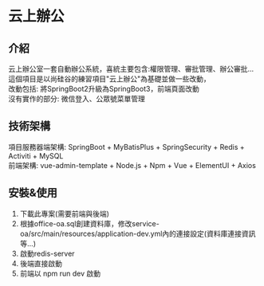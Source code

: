 # 云上辦公
## 介紹
云上辦公室一套自動辦公系統，喜統主要包含:權限管理、審批管理、辦公審批... 
這個項目是以尚硅谷的練習項目"云上辦公"為基礎並做一些改動，    
改動包括: 將SpringBoot2升級為SpringBoot3，前端頁面改動  
沒有實作的部分: 微信登入、公眾號菜單管理

## 技術架構
項目服務器端架構: SpringBoot + MyBatisPlus + SpringSecurity + Redis + Activiti + MySQL  
前端架構: vue-admin-template + Node.js + Npm + Vue + ElementUI + Axios

## 安裝&使用
1. 下載此專案(需要前端與後端)
2. 根據office-oa.sql創建資料庫，修改service-oa/src/main/resources/application-dev.yml內的連接設定(資料庫連接資訊等...)
3. 啟動redis-server
4. 後端直接啟動
5. 前端以 npm run dev 啟動
